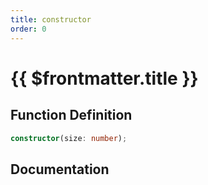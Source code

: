 ```yaml
---
title: constructor
order: 0
---
```


# {{ $frontmatter.title }}

## Function Definition

```ts
constructor(size: number);
```

## Documentation

<!--@include: ./parts/constructor.md-->

